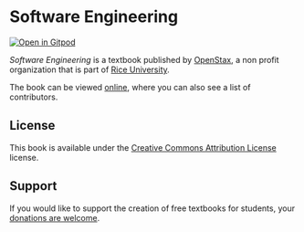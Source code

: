 # Software Engineering

[![Open in Gitpod](https://gitpod.io/button/open-in-gitpod.svg)](https://gitpod.io/from-referrer/)

_Software Engineering_ is a textbook published by [OpenStax](https://openstax.org/), a non profit organization that is part of [Rice University](https://www.rice.edu/).

The book can be viewed [online](https://github.com/cnx-user-books/cnxbook-software-engineering/releases/latest), where you can also see a list of contributors.

## License
This book is available under the [Creative Commons Attribution License](./LICENSE) license.

## Support
If you would like to support the creation of free textbooks for students, your [donations are welcome](https://riceconnect.rice.edu/donation/support-openstax-banner).
